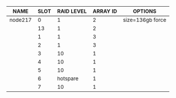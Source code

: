 | <sub>NAME</sub> | <sub>SLOT</sub> | <sub>RAID LEVEL</sub> | <sub>ARRAY ID</sub> | <sub>OPTIONS</sub> |
| ---- | ---- | ---------- | -------- | ------- |
| <sub>node217</sub> | <sub>0</sub> | <sub>1</sub> | <sub>2</sub> | <sub>size=136gb force</sub> |
| <sub></sub> | <sub>13</sub> | <sub>1</sub> | <sub>2</sub> | <sub></sub> |
| <sub></sub> | <sub>1</sub> | <sub>1</sub> | <sub>3</sub> | <sub></sub> |
| <sub></sub> | <sub>2</sub> | <sub>1</sub> | <sub>3</sub> | <sub></sub> |
| <sub></sub> | <sub>3</sub> | <sub>10</sub> | <sub>1</sub> | <sub></sub> |
| <sub></sub> | <sub>4</sub> | <sub>10</sub> | <sub>1</sub> | <sub></sub> |
| <sub></sub> | <sub>5</sub> | <sub>10</sub> | <sub>1</sub> | <sub></sub> |
| <sub></sub> | <sub>6</sub> | <sub>hotspare</sub> | <sub>1</sub> | <sub></sub> |
| <sub></sub> | <sub>7</sub> | <sub>10</sub> | <sub>1</sub> | <sub></sub> |
